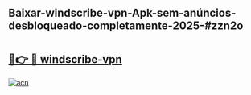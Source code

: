 ## Baixar-windscribe-vpn-Apk-sem-anúncios-desbloqueado-completamente-2025-#zzn2o

# <h2><a href="https://ainizakaria.my?title=windscribe-vpn&ref=20M">🔗👉 🔴 windscribe-vpn</a></h2>

[![acn](https://github.com/user-attachments/assets/0f9c940e-d8b0-45ae-aac7-cd30a18b3e1c)](https://ainizakaria.my?title=windscribe-vpn&ref=20M)

